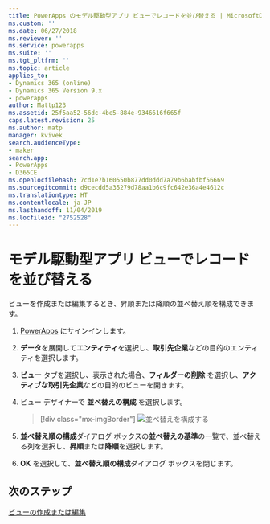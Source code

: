 ```yaml
---
title: PowerApps のモデル駆動型アプリ ビューでレコードを並び替える | MicrosoftDocs
ms.custom: ''
ms.date: 06/27/2018
ms.reviewer: ''
ms.service: powerapps
ms.suite: ''
ms.tgt_pltfrm: ''
ms.topic: article
applies_to:
- Dynamics 365 (online)
- Dynamics 365 Version 9.x
- powerapps
author: Mattp123
ms.assetid: 25f5aa52-56dc-4be5-884e-9346616f665f
caps.latest.revision: 25
ms.author: matp
manager: kvivek
search.audienceType:
- maker
search.app:
- PowerApps
- D365CE
ms.openlocfilehash: 7cd1e7b160550b877dd0ddd7a79b6babfbf56669
ms.sourcegitcommit: d9cecdd5a35279d78aa1b6c9fc642e36a4e4612c
ms.translationtype: HT
ms.contentlocale: ja-JP
ms.lasthandoff: 11/04/2019
ms.locfileid: "2752528"
---
```

# <a name="sort-records-in-a-model-driven-app-view"></a>モデル駆動型アプリ ビューでレコードを並び替える

 ビューを作成または編集するとき、昇順または降順の並べ替え順を構成できます。   
  
1.  [PowerApps](https://make.powerapps.com/?utm_source=padocs&utm_medium=linkinadoc&utm_campaign=referralsfromdoc) にサインインします。  


2.  **データ**を展開して**エンティティ**を選択し、**取引先企業**などの目的のエンティティを選択します。   
3.  **ビュー** タブを選択し、表示された場合、**フィルダーの削除** を選択し、**アクティブな取引先企業**などの目的のビューを開きます。

4.  ビュー デザイナーで **並べ替えの構成** を選択します。  

    > [!div class="mx-imgBorder"] 
    > ![並べ替えを構成する](media/configure-sorting.png)
  
5.  **並べ替え順の構成**ダイアログ ボックスの**並べ替えの基準**の一覧で、並べ替える列を選択し、**昇順**または**降順**を選択します。  
  
6.  **OK** を選択して、**並べ替え順の構成**ダイアログ ボックスを閉じます。  

## <a name="next-steps"></a>次のステップ
[ビューの作成または編集](create-edit-views.md)
